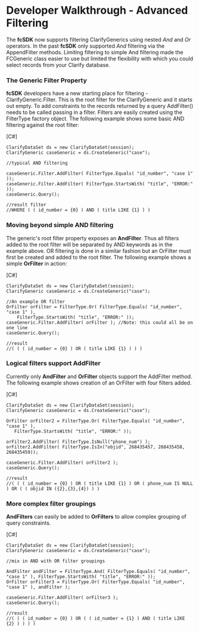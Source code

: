 # Developer Walkthrough - Advanced Filtering

The **fcSDK** now supports filtering ClarifyGenerics using nested *And* and *Or* operators. In the past **fcSDK** only supported *And* filtering via the AppendFilter methods. Limiting filtering to simple And filtering made the FCGeneric class easier to use but limited the flexibility with which you could select records from your Clarify database.

### The Generic Filter Property

**fcSDK** developers have a new starting place for filtering - ClarifyGeneric.Filter. This is the root filter for the ClarifyGeneric and it starts out empty. To add constraints to the records returned by a query AddFilter() needs to be called passing in a filter. Filters are easily created using the FilterType factory object. The following example shows some basic AND filtering against the root filter:

[C#] 

```
ClarifyDataSet ds = new ClarifyDataSet(session);
ClarifyGeneric caseGeneric = ds.CreateGeneric("case");

//typical AND filtering

caseGeneric.Filter.AddFilter( FilterType.Equals( "id_number", "case 1" ));
caseGeneric.Filter.AddFilter( FilterType.StartsWith( "title", "ERROR:" ));
caseGeneric.Query();

//result filter   
//WHERE ( ( id_number = {0} ) AND ( title LIKE {1} ) )
```

### Moving beyond simple AND filtering

The generic's root filter property exposes an **AndFilter**. Thus all filters added to the root filter will be separated by AND keywords as in the example above. OR filtering is done in a similar fashion but an OrFilter must first be created and added to the root filter. The following example shows a simple **OrFilter** in action:

[C#] 

```
ClarifyDataSet ds = new ClarifyDataSet(session);
ClarifyGeneric caseGeneric = ds.CreateGeneric("case");

//An example OR filter
OrFilter orFilter = FilterType.Or( FilterType.Equals( "id_number", "case 1" ),
    FilterType.StartsWith( "title", "ERROR:" ));
caseGeneric.Filter.AddFilter( orFilter ); //Note: this could all be on one line      
caseGeneric.Query();

//result
//( ( ( id_number = {0} ) OR ( title LIKE {1} ) ) )
```

### Logical filters support AddFilter

Currently only **AndFilter** and **OrFilter** objects support the AddFilter method. The following example shows creation of an OrFilter with four filters added.

[C#] 

```
ClarifyDataSet ds = new ClarifyDataSet(session);
ClarifyGeneric caseGeneric = ds.CreateGeneric("case");

OrFilter orFilter2 = FilterType.Or( FilterType.Equals( "id_number", "case 1" ), 
   FilterType.StartsWith( "title", "ERROR:" ));

orFilter2.AddFilter( FilterType.IsNull("phone_num") );
orFilter2.AddFilter( FilterType.IsIn("objid", 268435457, 268435458, 268435459));

caseGeneric.Filter.AddFilter( orFilter2 ); 
caseGeneric.Query();

//result      
//( ( ( id_number = {0} ) OR ( title LIKE {1} ) OR ( phone_num IS NULL ) OR ( ( objid IN ({2},{3},{4}) ) ) 
```

### More complex filter groupings

**AndFilters** can easily be added to **OrFilters** to allow complex grouping of query constraints.

[C#] 

```
ClarifyDataSet ds = new ClarifyDataSet(session);
ClarifyGeneric caseGeneric = ds.CreateGeneric("case");

//mix in AND with OR filter groupings

AndFilter andFilter = FilterType.And( FilterType.Equals( "id_number", "case 1" ), FilterType.StartsWith( "title", "ERROR:" ));
OrFilter orFilter3 = FilterType.Or( FilterType.Equals( "id_number", "case 1" ), andFilter );

caseGeneric.Filter.AddFilter( orFilter3 ); 
caseGeneric.Query();

//result
//( ( ( id_number = {0} ) OR ( ( id_number = {1} ) AND ( title LIKE {2} ) ) ) )
```
 